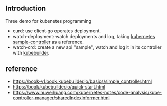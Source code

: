 ## Introduction
Three demo for kubenetes programming 
- curd: use client-go operates deployment.
- watch-deployment: watch deployments and log, taking [kubernetes sample-controller](https://github.com/kubernetes/sample-controller) as a reference.
- watch-crd: create a new api "sample", watch and log it in its controller with [kubebuilder](https://github.com/kubernetes-sigs/kubebuilder).

## reference
- https://book-v1.book.kubebuilder.io/basics/simple_controller.html
- https://book.kubebuilder.io/quick-start.html
- https://www.huweihuang.com/kubernetes-notes/code-analysis/kube-controller-manager/sharedIndexInformer.html

